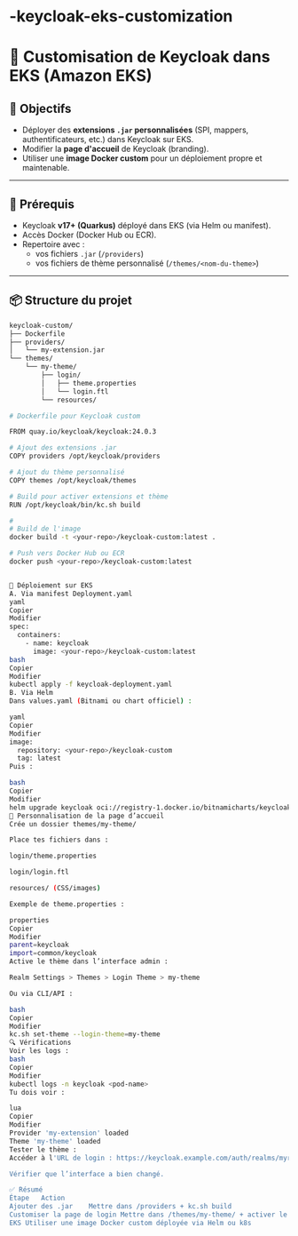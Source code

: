 # -keycloak-eks-customization
# 🚀 Customisation de Keycloak dans EKS (Amazon EKS)

## 🧩 Objectifs

- Déployer des **extensions `.jar` personnalisées** (SPI, mappers, authentificateurs, etc.) dans Keycloak sur EKS.
- Modifier la **page d'accueil** de Keycloak (branding).
- Utiliser une **image Docker custom** pour un déploiement propre et maintenable.

---

## 🧱 Prérequis

- Keycloak **v17+ (Quarkus)** déployé dans EKS (via Helm ou manifest).
- Accès Docker (Docker Hub ou ECR).
- Repertoire avec :
  - vos fichiers `.jar` (`/providers`)
  - vos fichiers de thème personnalisé (`/themes/<nom-du-theme>`)

---

## 📦 Structure du projet

```bash
keycloak-custom/
├── Dockerfile
├── providers/
│   └── my-extension.jar
└── themes/
    └── my-theme/
        ├── login/
        │   ├── theme.properties
        │   └── login.ftl
        └── resources/

# Dockerfile pour Keycloak custom

FROM quay.io/keycloak/keycloak:24.0.3

# Ajout des extensions .jar
COPY providers /opt/keycloak/providers

# Ajout du thème personnalisé
COPY themes /opt/keycloak/themes

# Build pour activer extensions et thème
RUN /opt/keycloak/bin/kc.sh build

#
# Build de l'image
docker build -t <your-repo>/keycloak-custom:latest .

# Push vers Docker Hub ou ECR
docker push <your-repo>/keycloak-custom:latest


🚀 Déploiement sur EKS
A. Via manifest Deployment.yaml
yaml
Copier
Modifier
spec:
  containers:
    - name: keycloak
      image: <your-repo>/keycloak-custom:latest
bash
Copier
Modifier
kubectl apply -f keycloak-deployment.yaml
B. Via Helm
Dans values.yaml (Bitnami ou chart officiel) :

yaml
Copier
Modifier
image:
  repository: <your-repo>/keycloak-custom
  tag: latest
Puis :

bash
Copier
Modifier
helm upgrade keycloak oci://registry-1.docker.io/bitnamicharts/keycloak -f values.yaml
🎨 Personnalisation de la page d’accueil
Crée un dossier themes/my-theme/

Place tes fichiers dans :

login/theme.properties

login/login.ftl

resources/ (CSS/images)

Exemple de theme.properties :

properties
Copier
Modifier
parent=keycloak
import=common/keycloak
Active le thème dans l’interface admin :

Realm Settings > Themes > Login Theme > my-theme

Ou via CLI/API :

bash
Copier
Modifier
kc.sh set-theme --login-theme=my-theme
🔍 Vérifications
Voir les logs :
bash
Copier
Modifier
kubectl logs -n keycloak <pod-name>
Tu dois voir :

lua
Copier
Modifier
Provider 'my-extension' loaded
Theme 'my-theme' loaded
Tester le thème :
Accéder à l'URL de login : https://keycloak.example.com/auth/realms/myrealm/account

Vérifier que l’interface a bien changé.

✅ Résumé
Étape	Action
Ajouter des .jar	Mettre dans /providers + kc.sh build
Customiser la page de login	Mettre dans /themes/my-theme/ + activer le thème
EKS	Utiliser une image Docker custom déployée via Helm ou k8s
